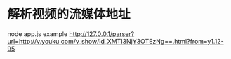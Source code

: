 # 解析视频的流媒体地址
node app.js
example http://127.0.0.1/parser?url=http://v.youku.com/v_show/id_XMTI3NjY3OTEzNg==.html?from=y1.12-95
